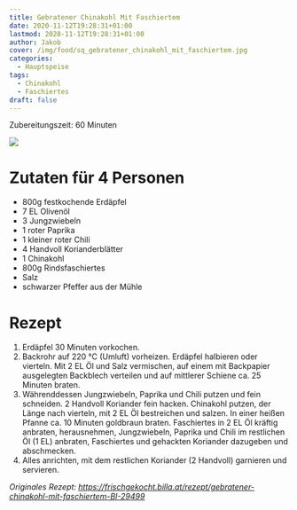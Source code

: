 ```yaml
---
title: Gebratener Chinakohl Mit Faschiertem
date: 2020-11-12T19:28:31+01:00
lastmod: 2020-11-12T19:28:31+01:00
author: Jakob
cover: /img/food/sq_gebratener_chinakohl_mit_faschiertem.jpg
categories:
  - Hauptspeise
tags:
  - Chinakohl
  - Faschiertes
draft: false
---
```


Zubereitungszeit: 60 Minuten

<!--more-->

![](/img/food/gebratener_chinakohl_mit_faschiertem.jpg)

# Zutaten für 4 Personen
- 800g festkochende Erdäpfel
- 7 EL Olivenöl
- 3 Jungzwiebeln
- 1 roter Paprika
- 1 kleiner roter Chili
- 4 Handvoll Korianderblätter
- 1 Chinakohl
- 800g Rindsfaschiertes
- Salz
- schwarzer Pfeffer aus der Mühle

# Rezept
1. Erdäpfel 30 Minuten vorkochen.
2. Backrohr auf 220 °C (Umluft) vorheizen. Erdäpfel halbieren oder vierteln. Mit 2 EL Öl und Salz vermischen, auf einem mit Backpapier ausgelegten Backblech verteilen und auf mittlerer Schiene ca. 25 Minuten braten. 
3. Währenddessen Jungzwiebeln, Paprika und Chili putzen und fein schneiden. 2 Handvoll Koriander fein hacken. Chinakohl putzen, der Länge nach vierteln, mit 2 EL Öl bestreichen und salzen. In einer heißen Pfanne ca. 10 Minuten goldbraun braten. Faschiertes in 2 EL Öl kräftig anbraten, herausnehmen, Jungzwiebeln, Paprika und Chili im restlichen Öl (1 EL) anbraten, Faschiertes und gehackten Koriander dazugeben und abschmecken. 
4. Alles anrichten, mit dem restlichen Koriander (2 Handvoll) garnieren und servieren. 

*Originales Rezept: https://frischgekocht.billa.at/rezept/gebratener-chinakohl-mit-faschiertem-BI-29499*